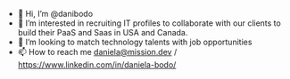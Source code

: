 - 👋 Hi, I’m @danibodo
- 👀 I’m interested in recruiting IT profiles to collaborate with our clients to build their PaaS and Saas in USA and Canada. 
- 💞️ I’m looking to match technology talents with job opportunities
- 📫 How to reach me daniela@mission.dev / https://www.linkedin.com/in/daniela-bodo/ 

<!---
danibodo/danibodo is a ✨ special ✨ repository because its `README.md` (this file) appears on your GitHub profile.
You can click the Preview link to take a look at your changes.
--->
